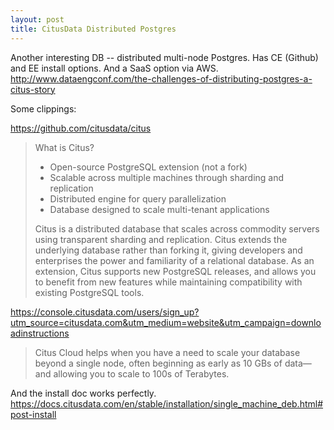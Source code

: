 ```yaml
---
layout: post
title: CitusData Distributed Postgres 
---
```


Another interesting DB -- distributed multi-node Postgres. Has CE (Github) and EE install options. And a SaaS option via AWS. 
http://www.dataengconf.com/the-challenges-of-distributing-postgres-a-citus-story

Some clippings:

https://github.com/citusdata/citus
> What is Citus?
>
> - Open-source PostgreSQL extension (not a fork)
> - Scalable across multiple machines through sharding and replication
> - Distributed engine for query parallelization
> - Database designed to scale multi-tenant applications
>
> Citus is a distributed database that scales across commodity servers using transparent sharding and replication. Citus extends the underlying database rather than forking it, giving developers and enterprises the power and familiarity of a relational database. As an extension, Citus supports new PostgreSQL releases, and allows you to benefit from new features while maintaining compatibility with existing PostgreSQL tools.

https://console.citusdata.com/users/sign_up?utm_source=citusdata.com&utm_medium=website&utm_campaign=downloadinstructions
> Citus Cloud helps when you have a need to scale your database beyond a single node, often beginning as early as 10 GBs of data—and allowing you to scale to 100s of Terabytes.


And the install doc works perfectly.
https://docs.citusdata.com/en/stable/installation/single_machine_deb.html#post-install
